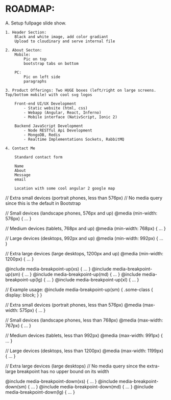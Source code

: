 # ROADMAP:

A. Setup fullpage slide show.
	
	1. Header Section:
		Black and white image, add color gradiant
		Upload to cloudinary and serve internal file
	
	2. About Secton:
		Mobile: 
			Pic on top
			bootstrap tabs on bottom

		PC:
			Pic on left side
			paragraphs

	3. Product Offerings: Two HUGE boxes (left/right on large screens. Top/bottom mobile) with cool svg logos

		Front-end UI/UX Development
			- Static website (html, css)
			- Webapp (Angular, React, Inferno)
			- Mobile interface (NativScript, Ionic 2)

		Backend JavaScript Development
			- Node RESTful Api Development
			- MongoDB, Redis
			- Realtime Implementations Sockets, RabbitMQ

	4. Contact Me

		Standard contact form

		Name
		About
		Message
		email

		Location with some cool angular 2 google map


// Extra small devices (portrait phones, less than 576px)
// No media query since this is the default in Bootstrap

// Small devices (landscape phones, 576px and up)
@media (min-width: 576px) { ... }

// Medium devices (tablets, 768px and up)
@media (min-width: 768px) { ... }

// Large devices (desktops, 992px and up)
@media (min-width: 992px) { ... }

// Extra large devices (large desktops, 1200px and up)
@media (min-width: 1200px) { ... }

@include media-breakpoint-up(xs) { ... }
@include media-breakpoint-up(sm) { ... }
@include media-breakpoint-up(md) { ... }
@include media-breakpoint-up(lg) { ... }
@include media-breakpoint-up(xl) { ... }

// Example usage:
@include media-breakpoint-up(sm) {
  .some-class {
    display: block;
  }
}


// Extra small devices (portrait phones, less than 576px)
@media (max-width: 575px) { ... }

// Small devices (landscape phones, less than 768px)
@media (max-width: 767px) { ... }

// Medium devices (tablets, less than 992px)
@media (max-width: 991px) { ... }

// Large devices (desktops, less than 1200px)
@media (max-width: 1199px) { ... }

// Extra large devices (large desktops)
// No media query since the extra-large breakpoint has no upper bound on its width

@include media-breakpoint-down(xs) { ... }
@include media-breakpoint-down(sm) { ... }
@include media-breakpoint-down(md) { ... }
@include media-breakpoint-down(lg) { ... }

